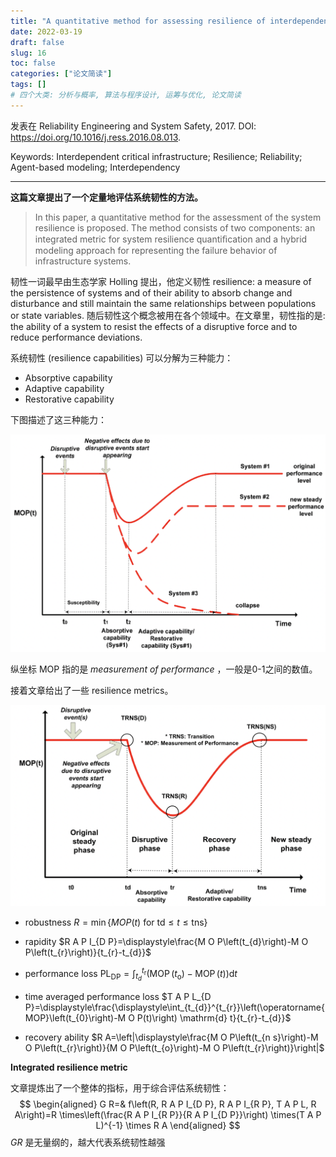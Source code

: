 ```yaml
---
title: "A quantitative method for assessing resilience of interdependent infrastructures"
date: 2022-03-19
draft: false
slug: 16
toc: false
categories: ["论文简读"]
tags: []
# 四个大类: 分析与概率, 算法与程序设计, 运筹与优化, 论文简读
---
```


发表在 Reliability Engineering and System Safety, 2017. DOI: https://doi.org/10.1016/j.ress.2016.08.013.

Keywords: Interdependent critical infrastructure; Resilience; Reliability; Agent-based modeling; Interdependency

---

**这篇文章提出了一个定量地评估系统韧性的方法。**

> In this paper, a quantitative method for the assessment of the system resilience is proposed. The method consists of two components: an integrated metric for system resilience quantiﬁcation and a hybrid modeling approach for representing the failure behavior of infrastructure systems.

韧性一词最早由生态学家 Holling 提出，他定义韧性 resilience: a measure of the persistence of systems and of their ability to absorb change and disturbance and still maintain the same relationships between populations or state variables. 随后韧性这个概念被用在各个领域中。在文章里，韧性指的是: the ability of a system to resist the effects of a disruptive force and to reduce performance deviations.

系统韧性 (resilience capabilities) 可以分解为三种能力：

+ Absorptive capability
+ Adaptive capability
+ Restorative capability

下图描述了这三种能力：

<img src="../figures/16/image-20220409200059406.png" alt="image-20220409200059406" style="zoom:67%;" />

纵坐标 MOP 指的是 *measurement of performance* ，一般是0-1之间的数值。

接着文章给出了一些 resilience metrics。

<img src="../figures/16/image-20220410180709960.png" alt="image-20220410180709960" style="zoom:67%;" />



+ robustness $R = \min \{MOP(t) \text{ for } \mathrm{td} \leq t \leq \mathrm{tns}\}$
+ rapidity $R A P I_{D P}=\displaystyle\frac{M O P\left(t_{d}\right)-M O P\left(t_{r}\right)}{t_{r}-t_{d}}$
+ performance loss $\mathrm{PL}_{\mathrm{DP}}=\displaystyle\int_{t_{d}}^{t_{\mathrm{r}}}\left(\operatorname{MOP}\left(t_{\mathrm{o}}\right)-\operatorname{MOP}(t)\right) \mathrm{d} t$
+ time averaged performance loss $T A P L_{D P}=\displaystyle\frac{\displaystyle\int_{t_{d}}^{t_{r}}\left(\operatorname{MOP}\left(t_{0}\right)-M O P(t)\right) \mathrm{d} t}{t_{r}-t_{d}}$



+ recovery ability $R A=\left|\displaystyle\frac{M O P\left(t_{n s}\right)-M O P\left(t_{r}\right)}{M O P\left(t_{o}\right)-M O P\left(t_{r}\right)}\right|$

**Integrated resilience metric**

文章提炼出了一个整体的指标，用于综合评估系统韧性：
$$
\begin{aligned}
G R=& f\left(R, R A P I_{D P}, R A P I_{R P}, T A P L, R A\right)=R \times\left(\frac{R A P I_{R P}}{R A P I_{D P}}\right) \times(T A P L)^{-1} \times R A
\end{aligned}
$$
$GR$ 是无量纲的，越大代表系统韧性越强



